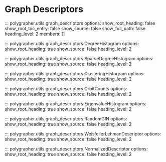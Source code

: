 # Graph Descriptors

::: polygrapher.utils.graph_descriptors
    options:
        show_root_heading: false
        show_root_toc_entry: false
        show_source: false
        show_full_path: false
        heading_level: 2
        members: []

::: polygrapher.utils.graph_descriptors.DegreeHistogram
    options:
        show_root_heading: true
        show_source: false
        heading_level: 2

::: polygrapher.utils.graph_descriptors.SparseDegreeHistogram
    options:
        show_root_heading: true
        show_source: false
        heading_level: 2

::: polygrapher.utils.graph_descriptors.ClusteringHistogram
    options:
        show_root_heading: true
        show_source: false
        heading_level: 2

::: polygrapher.utils.graph_descriptors.OrbitCounts
    options:
        show_root_heading: true
        show_source: false
        heading_level: 2

::: polygrapher.utils.graph_descriptors.EigenvalueHistogram
    options:
        show_root_heading: true
        show_source: false
        heading_level: 2

::: polygrapher.utils.graph_descriptors.RandomGIN
    options:
        show_root_heading: true
        show_source: false
        heading_level: 2

::: polygrapher.utils.graph_descriptors.WeisfeilerLehmanDescriptor
    options:
        show_root_heading: true
        show_source: false
        heading_level: 2

::: polygrapher.utils.graph_descriptors.NormalizedDescriptor
    options:
        show_root_heading: true
        show_source: false
        heading_level: 2
